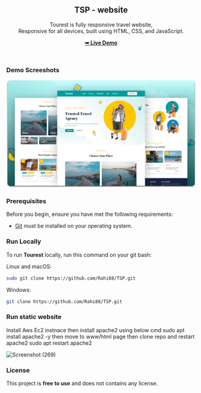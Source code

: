 <div align="center">
  
  <br />
  <br />

  <h2 align="center">TSP - website</h2>

  Tourest is fully responsive travel website, <br />Responsive for all devices, built using HTML, CSS, and JavaScript.

  <a href="https://codewithsadee.github.io/tourest/"><strong>➥ Live Demo</strong></a>

</div>

<br />

### Demo Screeshots

![Tourest Desktop Demo](./readme-images/desktop.png "Desktop Demo")

### Prerequisites

Before you begin, ensure you have met the following requirements:

* [Git](https://git-scm.com/downloads "Download Git") must be installed on your operating system.

### Run Locally

To run **Tourest** locally, run this command on your git bash:

Linux and macOS:

```bash
sudo git clone https://github.com/Rahi88/TSP.git
```

Windows:

```bash
git clone https://github.com/Rahi88/TSP.git
```
### Run static website 
Install Aws Ec2 instnace then install apache2 using below cmd
sudo apt install apache2 -y
then move to  www/html page 
then clone repo and restart apache2 
sudo apt restart apache2


![Screenshot (269)](https://github.com/user-attachments/assets/22db434f-de0f-4433-b003-05583e0153f9)

### License

This project is **free to use** and does not contains any license.
